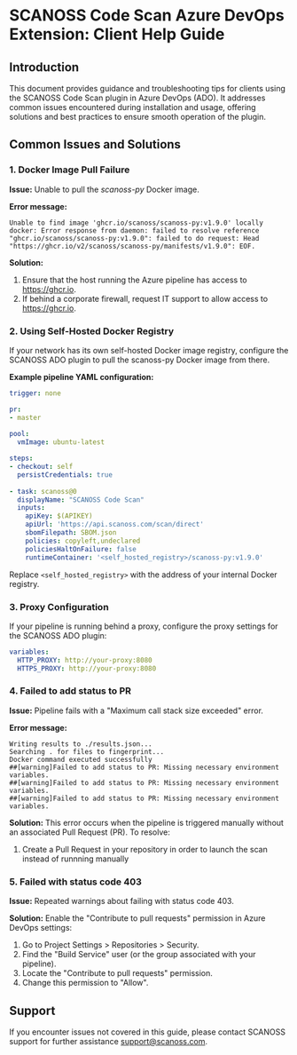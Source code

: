 # SCANOSS Code Scan Azure DevOps Extension: Client Help Guide

## Introduction

This document provides guidance and troubleshooting tips for clients using the SCANOSS Code Scan plugin in Azure DevOps (ADO). It addresses common issues encountered during installation and usage, offering solutions and best practices to ensure smooth operation of the plugin.

## Common Issues and Solutions

### 1. Docker Image Pull Failure

**Issue:** Unable to pull the *scanoss-py* Docker image.

**Error message:**
```
Unable to find image 'ghcr.io/scanoss/scanoss-py:v1.9.0' locally
docker: Error response from daemon: failed to resolve reference "ghcr.io/scanoss/scanoss-py:v1.9.0": failed to do request: Head "https://ghcr.io/v2/scanoss/scanoss-py/manifests/v1.9.0": EOF.
```

**Solution:**
1. Ensure that the host running the Azure pipeline has access to https://ghcr.io.
2. If behind a corporate firewall, request IT support to allow access to https://ghcr.io.

### 2. Using Self-Hosted Docker Registry

If your network has its own self-hosted Docker image registry, configure the SCANOSS ADO plugin to pull the scanoss-py Docker image from there.

**Example pipeline YAML configuration:**

```yaml
trigger: none

pr:
- master
    
pool:
  vmImage: ubuntu-latest

steps:
- checkout: self
  persistCredentials: true
  
- task: scanoss@0
  displayName: "SCANOSS Code Scan"
  inputs:
    apiKey: $(APIKEY)
    apiUrl: 'https://api.scanoss.com/scan/direct'
    sbomFilepath: SBOM.json
    policies: copyleft,undeclared
    policiesHaltOnFailure: false
    runtimeContainer: '<self_hosted_registry>/scanoss-py:v1.9.0'
```

Replace `<self_hosted_registry>` with the address of your internal Docker registry.

### 3. Proxy Configuration

If your pipeline is running behind a proxy, configure the proxy settings for the SCANOSS ADO plugin:

```yaml
variables:
  HTTP_PROXY: http://your-proxy:8080
  HTTPS_PROXY: http://your-proxy:8080
```

### 4. Failed to add status to PR

**Issue:** Pipeline fails with a "Maximum call stack size exceeded" error.

**Error message:**
```
Writing results to ./results.json...
Searching . for files to fingerprint...
Docker command executed successfully
##[warning]Failed to add status to PR: Missing necessary environment variables.
##[warning]Failed to add status to PR: Missing necessary environment variables.
##[warning]Failed to add status to PR: Missing necessary environment variables.
```

**Solution:** This error occurs when the pipeline is triggered manually without an associated Pull Request (PR). To resolve:
1. Create a Pull Request in your repository in order to launch the scan instead of runnning manually

### 5. Failed with status code 403

**Issue:** Repeated warnings about failing with status code 403.

**Solution:** Enable the "Contribute to pull requests" permission in Azure DevOps settings:
1. Go to Project Settings > Repositories > Security.
2. Find the "Build Service" user (or the group associated with your pipeline).
3. Locate the "Contribute to pull requests" permission.
4. Change this permission to "Allow".

## Support

If you encounter issues not covered in this guide, please contact SCANOSS support for further assistance support@scanoss.com.
